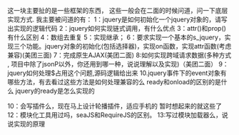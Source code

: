 这一块主要扯的是一些框架的东西，
这些一般会在二面的时候问道，问一下底层实现方式.
我主要被问道的有：
1：jquery是如何初始化一个jquery对象的，请写出实现的逻辑代码
2：jquery如何实现链式调用，有什么优点
3：attr()和prop()有什么区别
4：数组去重复
5：实现继承；
6：要求实现一个基本的s_jquery，实现三个功能。jquery对象的初始化(包括选择器)，实现on函数，实现attr函数(考虑兼容)(美团三面)
7：完成原生AJAX(美团二面)
8:如何实现跨域请求数据(多种方式 , 项目中除了jsonP以外，你还用到哪一种，说说理解以及实现)（美团二面）
9：jquery如何处理$占用这个问题,源码逻辑给出来
10.jquery事件下的event对象有哪些方法，有去看过这些方法是如何处理兼容的么
	ready和onload的区别的是什么
	jquery的ready是怎么实现的


10：会写插件么，现在马上设计轮播插件，适应手机的
暂时想起来的就这些了
12：模块化工具用过吗，seaJS和RequireJS的区别。
13:写过模块加载器么，说说实现的原理